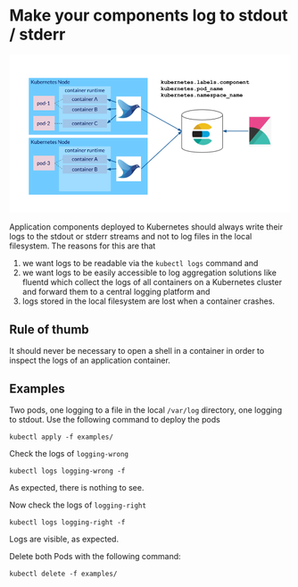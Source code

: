 # Make your components log to stdout / stderr

![Overview of EFK architecture on Kubernetes](img/efk.png)

Application components deployed to Kubernetes should always write their logs to the stdout or stderr streams and not to log files in the local filesystem. The reasons for this are that

1. we want logs to be readable via the `kubectl logs` command and
1. we want logs to be easily accessible to log aggregation solutions like fluentd which collect the logs of all containers on a Kubernetes cluster and forward them to a central logging platform and
1. logs stored in the local filesystem are lost when a container crashes.

## Rule of thumb

It should never be necessary to open a shell in a container in order to inspect the logs of an application container.

## Examples

Two pods, one logging to a file in the local `/var/log` directory, one logging to stdout. Use the following command to deploy the pods

```shell
kubectl apply -f examples/
```

Check the logs of `logging-wrong`

```shell
kubectl logs logging-wrong -f
```

As expected, there is nothing to see.

Now check the logs of `logging-right`

```shell
kubectl logs logging-right -f
```

Logs are visible, as expected.

Delete both Pods with the following command:

```shell
kubectl delete -f examples/
```
